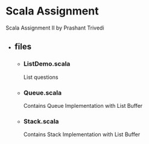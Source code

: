 # Scala Assignment

Scala Assignment II by Prashant Trivedi

- ## files

    * ### ListDemo.scala
      List questions
    * ### Queue.scala
      Contains Queue Implementation with List Buffer
    * ### Stack.scala
      Contains Stack Implementation with List Buffer
    